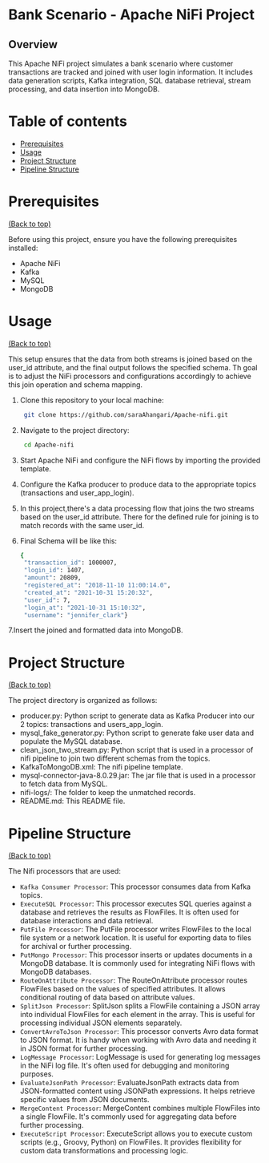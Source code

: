 # Bank Scenario - Apache NiFi Project
## Overview
This Apache NiFi project simulates a bank scenario where customer transactions are tracked and joined with user login information. It includes data generation scripts, Kafka integration, SQL database retrieval, stream processing, and data insertion into MongoDB.

# Table of contents
- [Prerequisites](#Prerequisites)
- [Usage](#usage)
- [Project Structure](#Project-Structure)
- [Pipeline Structure](#Pipeline-Structure)

# Prerequisites
[(Back to top)](#table-of-contents)

Before using this project, ensure you have the following prerequisites installed:

- Apache NiFi
- Kafka
- MySQL
- MongoDB

# Usage
[(Back to top)](#table-of-contents)

This setup ensures that the data from both streams is joined based on the user_id attribute, and the final output follows the specified schema. 
Th goal is to adjust the NiFi processors and configurations accordingly to achieve this join operation and schema mapping.

1. Clone this repository to your local machine:
   ```sh
    git clone https://github.com/saraAhangari/Apache-nifi.git
    ```
2. Navigate to the project directory:
   ```sh
    cd Apache-nifi
    ```
3. Start Apache NiFi and configure the NiFi flows by importing the provided template.

4. Configure the Kafka producer to produce data to the appropriate topics (transactions and user_app_login).

5. In this project,there's a data processing flow that joins the two streams based on the user_id attribute. There for the defined rule for joining is to match records with the same user_id.
6. Final Schema will be like this:
   ```sh
   {
    "transaction_id": 1000007, 
    "login_id": 1407, 
    "amount": 20809, 
    "registered_at": "2018-11-10 11:00:14.0", 
    "created_at": "2021-10-31 15:20:32", 
    "user_id": 7, 
    "login_at": "2021-10-31 15:10:32", 
    "username": "jennifer_clark"}
   ```
7.Insert the joined and formatted data into MongoDB. 

# Project Structure
[(Back to top)](#table-of-contents)

The project directory is organized as follows:

- producer.py: Python script to generate data as Kafka Producer into our 2 topics: transactions and users_app_login. 
- mysql_fake_generator.py: Python script to generate fake user data and populate the MySQL database.
- clean_json_two_stream.py: Python script that is used in a processor of nifi pipeline to join two different schemas from the topics. 
- KafkaToMongoDB.xml: The nifi pipeline template. 
- mysql-connector-java-8.0.29.jar: The jar file that is used in a processor to fetch data from MySQL. 
- nifi-logs/: The folder to keep the unmatched records. 
- README.md: This README file.

# Pipeline Structure
[(Back to top)](#table-of-contents)

The Nifi processors that are used:
   - `Kafka Consumer Processor`: This processor consumes data from Kafka topics.
   - `ExecuteSQL Processor`: This processor executes SQL queries against a database and retrieves the results as FlowFiles. It is often used for database interactions and data retrieval.
   - `PutFile Processor`: The PutFile processor writes FlowFiles to the local file system or a network location. It is useful for exporting data to files for archival or further processing.
   - `PutMongo Processor`: This processor inserts or updates documents in a MongoDB database. It is commonly used for integrating NiFi flows with MongoDB databases.
   - `RouteOnAttribute Processor`: The RouteOnAttribute processor routes FlowFiles based on the values of specified attributes. It allows conditional routing of data based on attribute values.
   - `SplitJson Processor`: SplitJson splits a FlowFile containing a JSON array into individual FlowFiles for each element in the array. This is useful for processing individual JSON elements separately.
   - `ConvertAvroToJson Processor`: This processor converts Avro data format to JSON format. It is handy when working with Avro data and needing it in JSON format for further processing.
   - `LogMessage Processor`: LogMessage is used for generating log messages in the NiFi log file. It's often used for debugging and monitoring purposes.
   - `EvaluateJsonPath Processor`: EvaluateJsonPath extracts data from JSON-formatted content using JSONPath expressions. It helps retrieve specific values from JSON documents.
   - `MergeContent Processor`: MergeContent combines multiple FlowFiles into a single FlowFile. It's commonly used for aggregating data before further processing.
   - `ExecuteScript Processor`: ExecuteScript allows you to execute custom scripts (e.g., Groovy, Python) on FlowFiles. It provides flexibility for custom data transformations and processing logic.

